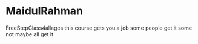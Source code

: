 # MaidulRahman
FreeStepClass4allages
this course gets you a job
some people get it some not
maybe all get it

